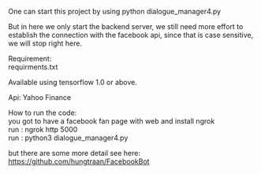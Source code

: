 One can start this project by using python dialogue_manager4.py   

But in here we only start the backend server, we still need more effort to establish the connection with the facebook api, since that is case sensitive, we will stop right here.   

Requirement:   
requirments.txt

Available using tensorflow 1.0 or above.   

Api: Yahoo Finance   

How to run the code:  
you got to have a facebook fan page with web and install ngrok  
run : ngrok http 5000  
run : python3 dialogue_manager4.py  

but there are some more detail see here:  
https://github.com/hungtraan/FacebookBot  
